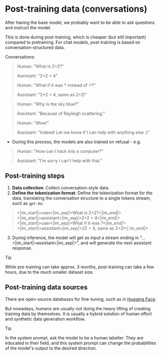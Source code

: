 # Post-training data (conversations)

After having the base model, we probably want to be able to ask questions and instruct the model.

This is done during post-training, which is cheaper (but still important) compared to pretraining. For chat models, post-training is based on conversation-structured data.

Conversations:

> Human: "What is 2+2?"
>
> Assistant: "2+2 = 4"
>
> Human: "What if it was * instead of +?"
>
> Assistant: "2*2 = 4, same as 2+2!"

> Human: "Why is the sky blue?"
>
> Assistant: "Because of Rayleigh scattering."
>
> Human: "Wow!"
>
> Assistant: "Indeed! Let me know if I can help with anything else :)"

- During this process, the models are also trained on refusal - e.g.
> Human: "How can I hack into a computer?"
>
> Assistant: "I'm sorry I can't help with that."

## Post-training steps

1. **Data collection**: Collect conversation-style data.
2. **Define the tokenization format**: Define the tokenization format for the data, translating the conversation structure to a single tokens stream, such as `gpt-4o`:
> <|im_start|>user<|im_sep|>What is 2+2?<|im_end|>
> <|im_start|>assistant<|im_sep|>2+2 = 4<|im_end|>
> <|im_start|>user<|im_sep|>What if it was *?<|im_end|>
> <|im_start|>assistant<|im_sep|>2*2 = 4, same as 2+2!<| im_end|>
3. During inference, the model will get as input a stream ending in "...<|im_start|>assistant<|im_sep|>", and will generate the next assistant response.


> [!TIP]
> While pre-training can take approx. 3 months, post-training can take a few hours, due to the much smaller dataset size.

## Post-training data sources
There are open-source databases for fine-tuning, such as in [Hugging Face](https://huggingface.co/datasets).

But nowadays, humans are usually not doing the heavy lifting of creating training data by themselves. It is usually a hybrid solution of human effort and synthetic data generation workflow.

> [!TIP]
> In the system prompt, ask the model to be a human labeller. 
> They are educated in their field, and this system prompt can change the probabilities of the model's output to the desired direction.
